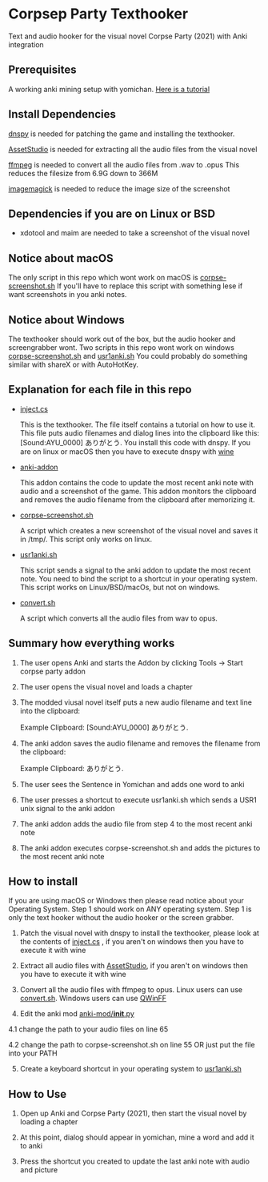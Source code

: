 # Corpsep Party Texthooker
Text and audio hooker for the visual novel Corpse Party (2021) with Anki integration
## 
## Prerequisites

A working anki mining setup with yomichan. [Here is a tutorial](https://www.youtube.com/watch?v=OJxndUGN8Cg)

## Install Dependencies

[dnspy](https://github.com/dnSpy/dnSpy) is needed for patching the game and installing the texthooker.

[AssetStudio](https://github.com/Perfare/AssetStudio) is needed for extracting all the audio files from the visual novel

[ffmpeg](https://ffmpeg.org/) is needed to convert all the audio files from .wav to .opus This reduces the filesize from 6.9G down to 366M

[imagemagick](https://imagemagick.org/) is needed to reduce the image size of the screenshot

## Dependencies if you are on Linux or BSD
- xdotool and maim are needed to take a screenshot of the visual novel

## Notice about macOS
The only script in this repo which wont work on macOS is [corpse-screenshot.sh](https://github.com/Bonoolu/corpse-party-texthooker/blob/main/corpse-screenshot.sh)
If you'll have to replace this script with something lese if want screenshots in you anki notes.

## Notice about Windows
The texthooker should work out of the box, but the audio hooker and screengrabber wont.
Two scripts in this repo wont work on windows [corpse-screenshot.sh](https://github.com/Bonoolu/corpse-party-texthooker/blob/main/corpse-screenshot.sh) and
[usr1anki.sh](https://github.com/Bonoolu/corpse-party-texthooker/blob/main/usr1anki.sh)
You could probably do something similar with shareX or with AutoHotKey.

## Explanation for each file in this repo

- [inject.cs](https://github.com/Bonoolu/corpse-party-texthooker/blob/main/inject.cs)

  This is the texthooker. The file itself contains a tutorial on how to use it. This file puts audio filenames and dialog lines into the clipboard like this:
  \[Sound:AYU_0000\] ありがとう. You install this code with dnspy. 
  If you are on linux or macOS then you have to execute dnspy with [wine](https://www.winehq.org/)

- [anki-addon](https://github.com/Bonoolu/corpse-party-texthooker/blob/main/anki-addon)

  This addon contains the code to update the most recent anki note with audio and a screenshot of the game.
  This addon monitors the clipboard and removes the audio filename from the clipboard after memorizing it.
 
- [corpse-screenshot.sh](https://github.com/Bonoolu/corpse-party-texthooker/blob/main/corpse-screenshot.sh)

  A script which creates a new screenshot of the visual novel and saves it in /tmp/. This script only works on linux.
  
- [usr1anki.sh](https://github.com/Bonoolu/corpse-party-texthooker/blob/main/usr1anki.sh)

  This script sends a signal to the anki addon to update the most recent note. You need to bind the script to a shortcut in your operating system.
  This script works on Linux/BSD/macOs, but not on windows.
  
- [convert.sh](https://github.com/Bonoolu/corpse-party-texthooker/blob/main/convert.sh)

  A script which converts all the audio files from wav to opus.
## Summary how everything works

1. The user opens Anki and starts the Addon by clicking Tools -> Start corpse party addon

2. The user opens the visual novel and loads a chapter

3. The modded viusal novel itself puts a new audio filename and text line into the clipboard:

    Example Clipboard: \[Sound:AYU_0000\] ありがとう.
4. The anki addon saves the audio filename and removes the filename from the clipboard:

    Example Clipboard: ありがとう.
5. The user sees the Sentence in Yomichan and adds one word to anki

6. The user presses a shortcut to execute usr1anki.sh which sends a USR1 unix signal to the anki addon

7. The anki addon adds the audio file from step 4 to the most recent anki note

8. The anki addon executes corpse-screenshot.sh and adds the pictures to the most recent anki note

## How to install
If you are using macOS or Windows then please read notice about your Operating System.
Step 1 should work on ANY operating system.
Step 1 is only the text hooker without the audio hooker or the screen grabber.

1. Patch the visual novel with dnspy to install the texthooker, please look at the contents of [inject.cs](https://github.com/Bonoolu/corpse-party-texthooker/blob/main/inject.cs)
, if you aren't on windows then you have to execute it with wine

2. Extract all audio files with [AssetStudio](https://github.com/Perfare/AssetStudio), if you aren't on windows then you have to execute it with wine

3. Convert all the audio files with ffmpeg to opus. Linux users can use [convert.sh](https://github.com/Bonoolu/corpse-party-texthooker/blob/main/convert.sh). Windows users can use [QWinFF](https://qwinff.github.io/)

4. Edit the anki mod [anki-mod/__init__.py](https://github.com/Bonoolu/corpse-party-texthooker/blob/main/anki-mod/__init__.py)

4.1   change the path to your audio files on line 65

4.2   change the path to corpse-screenshot.sh on line 55 OR just put the file into your PATH

5. Create a keyboard shortcut in your operating system to [usr1anki.sh](https://github.com/Bonoolu/corpse-party-texthooker/blob/main/usr1anki.sh)

## How to Use

1. Open up Anki and Corpse Party (2021), then start the visual novel by loading a chapter

2. At this point, dialog should appear in yomichan, mine a word and add it to anki

3. Press the shortcut you created to update the last anki note with audio and picture
